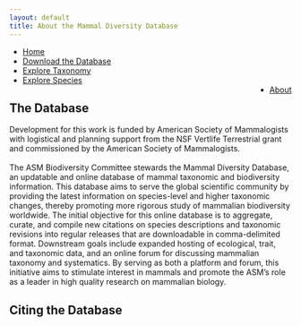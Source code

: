 ```yaml
---
layout: default
title: About the Mammal Diversity Database
---
```



<ul>
<li><a href="/index.html">Home</a></li>
<li><a href="assets/data/mdd.csv">Download the Database</a></li>
<li><a href="taxa.html">Explore Taxonomy</a></li>
<li><a href="explore.html">Explore Species</a></li>
<li style="float:right"><a href="about.html">About</a></li>
</ul>


<h2 class="about-header">The Database</h2>
<p class="about-body">
Development for this work is funded by American Society of Mammalogists with logistical and planning
support from the NSF Vertlife Terrestrial grant and commissioned by the American Society of
Mammalogists.
<br>
<br>
The ASM Biodiversity Committee stewards the Mammal Diversity Database, an updatable and online
database of mammal taxonomic and biodiversity information. This database aims to serve the global
scientific community by providing the latest information on species-level and higher taxonomic
changes, thereby promoting more rigorous study of mammalian biodiversity worldwide. The initial
objective for this online database is to aggregate, curate, and compile new citations on species
descriptions and taxonomic revisions into regular releases that are downloadable in comma-delimited
format. Downstream goals include expanded hosting of ecological, trait, and taxonomic data, and an
online forum for discussing mammalian taxonomy and systematics. By serving as both a platform and
forum, this initiative aims to stimulate interest in mammals and promote the ASM’s role as a leader
in high quality research on mammalian biology.
</p>

<h2 class="about-header">Citing the Database</h2>
<p class="about-body">

</p>